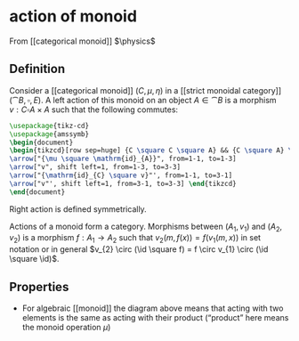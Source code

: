 # action of monoid
From [[categorical monoid]]
$\physics$
## Definition
Consider a [[categorical monoid]] $(C, \mu, \eta)$ in a [[strict monoidal category]] $(\cat{B}, \square, E)$.
A left action of this monoid on an object $A \in \cat{B}$ is a morphism $v: C \square A \times A$ such that the following commutes:
```tikz
\usepackage{tikz-cd}
\usepackage{amssymb}
\begin{document}
\begin{tikzcd}[row sep=huge] {C \square C \square A} && {C \square A} \\ \\ {C \square A} && A
\arrow["{\mu \square \mathrm{id}_{A}}", from=1-1, to=1-3]
\arrow["v", shift left=1, from=1-3, to=3-3]
\arrow["{\mathrm{id}_{C} \square v}"', from=1-1, to=3-1]
\arrow["v"', shift left=1, from=3-1, to=3-3] \end{tikzcd}
\end{document}
```

Right action is defined symmetrically.

Actions of a monoid form a category. Morphisms between $(A_{1}, v_{1})$ and $(A_{2}, v_{2})$ is a morphism $f: A_{1} \to A_{2}$ such that $v_{2}(m, f(x)) = f(v_{1}(m, x))$ in set notation or in general $v_{2} \circ (\id \square f) = f \circ v_{1} \circ (\id \square \id)$.

## Properties
- For algebraic [[monoid]] the diagram above means that acting with two elements is the same as acting with their product (“product” here means the monoid operation $\mu$)